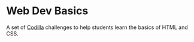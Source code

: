 # Web Dev Basics

A set of [Codilla](https://github.com/kruckenberg/codilla) challenges to help
students learn the basics of HTML and CSS.
